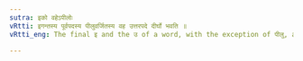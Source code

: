 ```yaml
---
sutra: इको वहेऽपीलोः
vRtti: इगन्तस्य पूर्वपदस्य पीलुवर्जितस्य वह उत्तरपदे दीर्घो भवति ॥
vRtti_eng: The final इ and the उ of a word, with the exception of पीलु, are lengthened before वह ॥

---
```

